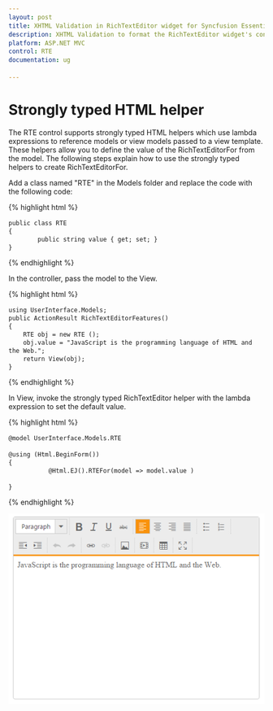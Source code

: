```yaml
---
layout: post
title: XHTML Validation in RichTextEditor widget for Syncfusion Essential ASP.NET MVC
description: XHTML Validation to format the RichTextEditor widget's content
platform: ASP.NET MVC
control: RTE
documentation: ug

---
```

# Strongly typed HTML helper 

The RTE control supports strongly typed HTML helpers which use lambda expressions to reference models or view models passed to a view template. These helpers allow you to define the value of the RichTextEditorFor from the model. The following steps explain how to use the strongly typed helpers to create RichTextEditorFor.

Add a class named "RTE" in the Models folder and replace the code with the following code:

{% highlight html %}

    public class RTE
    {
            public string value { get; set; }
    }

{% endhighlight %}

In the controller, pass the model to the View.

{% highlight html %}

    using UserInterface.Models;
    public ActionResult RichTextEditorFeatures()
    {
        RTE obj = new RTE ();    
        obj.value = "JavaScript is the programming language of HTML and the Web.";
        return View(obj);
    }

{% endhighlight %}

In View, invoke the strongly typed RichTextEditor helper with the lambda expression to set the default value.

{% highlight html %}

    @model UserInterface.Models.RTE

    @using (Html.BeginForm())
    { 
               @Html.EJ().RTEFor(model => model.value )
    
    }

{% endhighlight %}

![](StronglytypedHTMLhelper_images/Strongly.png)

